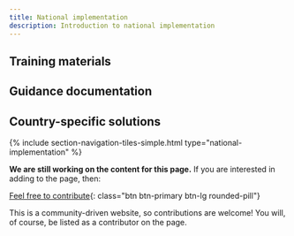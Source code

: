 ```yaml
---
title: National implementation
description: Introduction to national implementation
---
```


## Training materials

## Guidance documentation

## Country-specific solutions



{% include section-navigation-tiles-simple.html type="national-implementation" %}

**We are still working on the content for this page.** If you are interested in adding to the page, then:

[Feel free to contribute](how_to_contribute){: class="btn btn-primary btn-lg rounded-pill"}

This is a community-driven website, so contributions are welcome! You will, of course, be listed as a contributor on the page.
